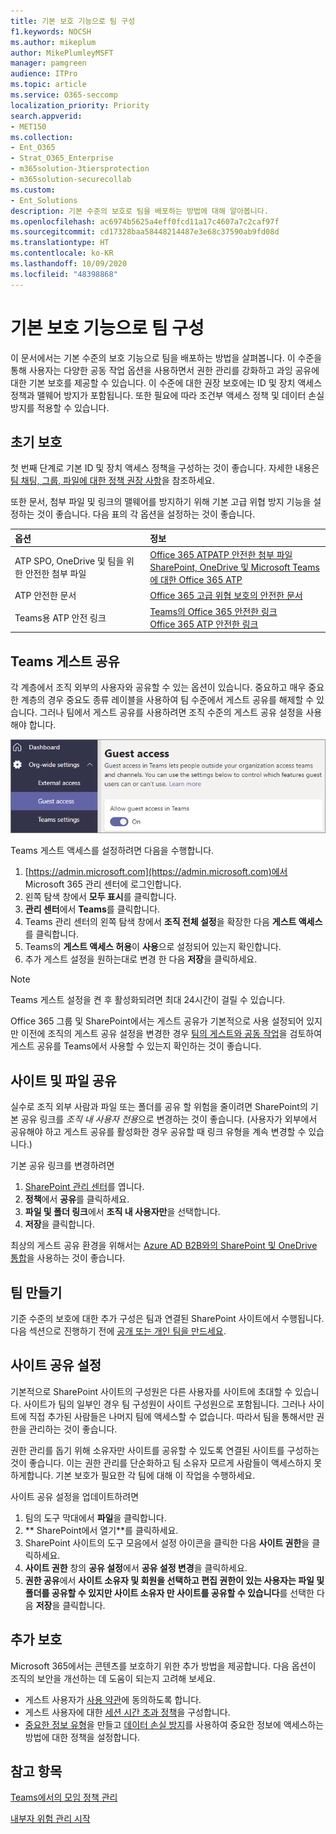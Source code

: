 ```yaml
---
title: 기본 보호 기능으로 팀 구성
f1.keywords: NOCSH
ms.author: mikeplum
author: MikePlumleyMSFT
manager: pamgreen
audience: ITPro
ms.topic: article
ms.service: O365-seccomp
localization_priority: Priority
search.appverid:
- MET150
ms.collection:
- Ent_O365
- Strat_O365_Enterprise
- m365solution-3tiersprotection
- m365solution-securecollab
ms.custom:
- Ent_Solutions
description: 기본 수준의 보호로 팀을 배포하는 방법에 대해 알아봅니다.
ms.openlocfilehash: ac6974b5625a4eff0fcd11a17c4607a7c2caf97f
ms.sourcegitcommit: cd17328baa58448214487e3e68c37590ab9fd08d
ms.translationtype: HT
ms.contentlocale: ko-KR
ms.lasthandoff: 10/09/2020
ms.locfileid: "48398868"
---
```

# <a name="configure-teams-with-baseline-protection"></a>기본 보호 기능으로 팀 구성

이 문서에서는 기본 수준의 보호 기능으로 팀을 배포하는 방법을 살펴봅니다. 이 수준을 통해 사용자는 다양한 공동 작업 옵션을 사용하면서 권한 관리를 강화하고 과잉 공유에 대한 기본 보호를 제공할 수 있습니다. 이 수준에 대한 권장 보호에는 ID 및 장치 액세스 정책과 맬웨어 방지가 포함됩니다. 또한 필요에 따라 조건부 액세스 정책 및 데이터 손실 방지를 적용할 수 있습니다.

## <a name="initial-protections"></a>초기 보호

첫 번째 단계로 기본 ID 및 장치 액세스 정책을 구성하는 것이 좋습니다. 자세한 내용은 [팀 채팅, 그룹, 파일에 대한 정책 권장 사항](../security/office-365-security/teams-access-policies.md)을 참조하세요.

또한 문서, 첨부 파일 및 링크의 맬웨어를 방지하기 위해 기본 고급 위협 방지 기능을 설정하는 것이 좋습니다. 다음 표의 각 옵션을 설정하는 것이 좋습니다.

|옵션|정보|
|:------|:-----------|
|ATP SPO, OneDrive 및 팀을 위한 안전한 첨부 파일|[Office 365 ATPATP 안전한 첨부 파일](https://docs.microsoft.com/microsoft-365/security/office-365-security/atp-safe-attachments)<br>[SharePoint, OneDrive 및 Microsoft Teams에 대한 Office 365 ATP](https://docs.microsoft.com/microsoft-365/security/office-365-security/atp-for-spo-odb-and-teams)|
|ATP 안전한 문서|[Office 365 고급 위협 보호의 안전한 문서](https://docs.microsoft.com/microsoft-365/security/office-365-security/safe-docs)|
|Teams용 ATP 안전 링크|[Teams의 Office 365 안전한 링크](https://docs.microsoft.com/microsoft-365/security/office-365-security/atp-safe-links-for-teams)<br>[Office 365 ATP 안전한 링크](https://docs.microsoft.com/microsoft-365/security/office-365-security/atp-safe-links)|

## <a name="teams-guest-sharing"></a>Teams 게스트 공유

각 계층에서 조직 외부의 사용자와 공유할 수 있는 옵션이 있습니다. 중요하고 매우 중요한 계층의 경우 중요도 종류 레이블을 사용하여 팀 수준에서 게스트 공유를 해제할 수 있습니다. 그러나 팀에서 게스트 공유를 사용하려면 조직 수준의 게스트 공유 설정을 사용해야 합니다.

![Teams의 게스트 액세스 토글의 스크린샷](../media/teams-guest-access-toggle-on.png)

Teams 게스트 액세스를 설정하려면 다음을 수행합니다.

1. [https://admin.microsoft.com](https://admin.microsoft.com)에서 Microsoft 365 관리 센터에 로그인합니다.
2. 왼쪽 탐색 창에서 **모두 표시**를 클릭합니다.
3. **관리 센터**에서 **Teams**를 클릭합니다.
4. Teams 관리 센터의 왼쪽 탐색 창에서 **조직 전체 설정**을 확장한 다음 **게스트 액세스**를 클릭합니다.
5. Teams의 **게스트 액세스 허용**이 **사용**으로 설정되어 있는지 확인합니다.
6. 추가 게스트 설정을 원하는대로 변경 한 다음 **저장**을 클릭하세요.

> [!NOTE]
> Teams 게스트 설정을 켠 후 활성화되려면 최대 24시간이 걸릴 수 있습니다.

Office 365 그룹 ​​및 SharePoint에서는 게스트 공유가 기본적으로 사용 설정되어 있지만 이전에 조직의 게스트 공유 설정을 변경한 경우 [팀의 게스트와 공동 작업](https://docs.microsoft.com/microsoft-365/solutions/collaborate-as-team)을 검토하여 게스트 공유를 Teams에서 사용할 수 있는지 확인하는 것이 좋습니다.

## <a name="site-and-file-sharing"></a>사이트 및 파일 공유

실수로 조직 외부 사람과 파일 또는 폴더를 공유 할 위험을 줄이려면 SharePoint의 기본 공유 링크를 *조직 내 사용자 전용*으로 변경하는 것이 좋습니다. (사용자가 외부에서 공유해야 하고 게스트 공유를 활성화한 경우 공유할 때 링크 유형을 계속 변경할 수 있습니다.)

기본 공유 링크를 변경하려면
1. [SharePoint 관리 센터](https://admin.microsoft.com/sharepoint)를 엽니다.
2. **정책**에서 **공유**를 클릭하세요.
3. **파일 및 폴더 링크**에서 **조직 내 사용자만**을 선택합니다.
4. **저장**을 클릭합니다.

최상의 게스트 공유 환경을 위해서는 [Azure AD B2B와의 SharePoint 및 OneDrive 통합](https://docs.microsoft.com/sharepoint/sharepoint-azureb2b-integration-preview)을 사용하는 것이 좋습니다.

## <a name="create-a-team"></a>팀 만들기

기준 수준의 보호에 대한 추가 구성은 팀과 연결된 SharePoint 사이트에서 수행됩니다. 다음 섹션으로 진행하기 전에 [공개 또는 개인 팀을 만드세요](https://support.office.com/article/174adf5f-846b-4780-b765-de1a0a737e2b).

## <a name="site-sharing-settings"></a>사이트 공유 설정

기본적으로 SharePoint 사이트의 구성원은 다른 사용자를 사이트에 초대할 수 있습니다. 사이트가 팀의 일부인 경우 팀 구성원이 사이트 구성원으로 포함됩니다. 그러나 사이트에 직접 추가된 사람들은 나머지 팀에 액세스할 수 없습니다. 따라서 팀을 통해서만 권한을 관리하는 것이 좋습니다.

권한 관리를 돕기 위해 소유자만 사이트를 공유할 수 있도록 연결된 사이트를 구성하는 것이 좋습니다. 이는 권한 관리를 단순화하고 팀 소유자 모르게 사람들이 액세스하지 못하게합니다. 기본 보호가 필요한 각 팀에 대해 이 작업을 수행하세요.

사이트 공유 설정을 업데이트하려면
1. 팀의 도구 막대에서 **파일**을 클릭합니다.
2. ** SharePoint에서 열기**를 클릭하세요.
3. SharePoint 사이트의 도구 모음에서 설정 아이콘을 클릭한 다음 **사이트 권한**을 클릭하세요.
4. **사이트 권한** 창의 **공유 설정**에서 **공유 설정 변경**을 클릭하세요.
5. **권한 공유**에서 **사이트 소유자 및 회원을 선택하고 편집 권한이 있는 사용자는 파일 및 폴더를 공유할 수 있지만 사이트 소유자 만 사이트를 공유할 수 있습니다**를 선택한 다음 **저장**을 클릭합니다.

## <a name="additional-protections"></a>추가 보호

Microsoft 365에서는 콘텐츠를 보호하기 위한 추가 방법을 제공합니다. 다음 옵션이 조직의 보안을 개선하는 데 도움이 되는지 고려해 보세요.

- 게스트 사용자가 [사용 약관](https://docs.microsoft.com/azure/active-directory/conditional-access/terms-of-use)에 동의하도록 합니다.
- 게스트 사용자에 대한 [세션 시간 초과 정책](https://docs.microsoft.com/azure/active-directory/conditional-access/howto-conditional-access-session-lifetime)을 구성합니다.
- [중요한 정보 유형](https://docs.microsoft.com/microsoft-365/compliance/custom-sensitive-info-types)을 만들고 [데이터 손실 방지](https://docs.microsoft.com/microsoft-365/compliance/data-loss-prevention-policies)를 사용하여 중요한 정보에 액세스하는 방법에 대한 정책을 설정합니다.

## <a name="see-also"></a>참고 항목

[Teams에서의 모임 정책 관리](https://docs.microsoft.com/microsoftteams/meeting-policies-in-teams)

[내부자 위험 관리 시작](https://docs.microsoft.com/microsoft-365/compliance/insider-risk-management-configure)
